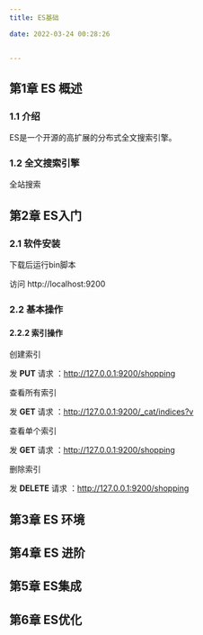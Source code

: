 ```yaml
---
title: ES基础

date: 2022-03-24 00:28:26


---
```




## 第1章 ES 概述

### 1.1 介绍

ES是一个开源的高扩展的分布式全文搜索引擎。



### 1.2 全文搜索引擎

全站搜索



## 第2章  ES入门

### 2.1 软件安装

下载后运行bin脚本

访问 http://localhost:9200





### 2.2 基本操作

#### 2.2.2 索引操作

创建索引

发 **PUT** 请求 ：http://127.0.0.1:9200/shopping



查看所有索引

发 **GET** 请求 ：http://127.0.0.1:9200/_cat/indices?v



查看单个索引

发 **GET** 请求 ：http://127.0.0.1:9200/shopping



删除索引

发 **DELETE** 请求 ：http://127.0.0.1:9200/shopping





## 第3章  ES 环境





## 第4章 ES 进阶



## 第5章 ES集成



## 第6章 ES优化

